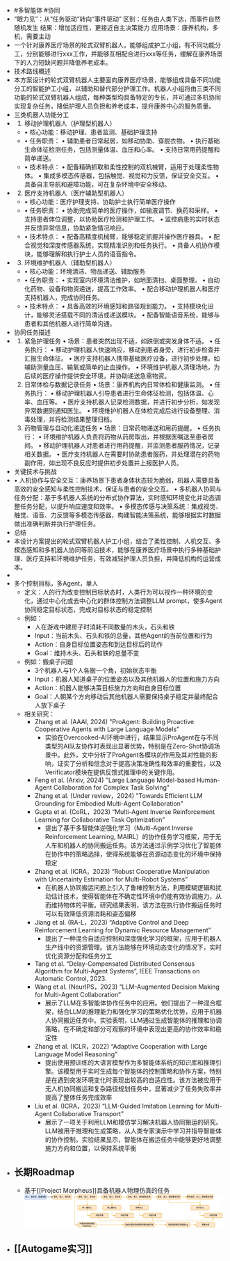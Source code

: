 - #多智能体 #协同
- “眼力见”：从“任务驱动”转向“事件驱动”
  区别：任务由人类下达，而事件自然随机发生
  结果：增加适应性，更接近自主决策能力
  应用场景：康养机构，多机，需要主动
- 一个针对康养医疗场景的轮式双臂机器人，能够组成护工小组，有不同功能分工，分别能够进行xxx工作，并能够互相配合进行xxx等任务，缓解在康养场景下的人力短缺问题并降低养老成本。
- 技术路线概述
- 本方案设计的轮式双臂机器人主要面向康养医疗场景，能够组成具备不同功能分工的智能护工小组，以辅助和替代部分护理工作。机器人小组将由三类不同功能的轮式双臂机器人组成，每种类型均具备特定的专长，并可通过多机协同实现复杂任务，降低护理人员负担和养老成本，提升康养中心的服务质量。
- 三类机器人功能分工
- 1.	移动护理机器人（护理型机器人）
	- •	核心功能：移动护理、患者监测、基础护理支持
	- •	任务职责：
	  •	辅助患者日常起居，如移动协助、穿脱衣物。
	  •	执行基础生命体征检测任务，包括测量体温、血压和心率。
	  •	支持日常用药提醒和简单递送。
	- •	技术特点：
	  •	配备精确抓取和柔性控制的双机械臂，适用于处理柔性物体。
	  •	集成多模态传感器，包括触觉、视觉和力反馈，保证安全交互。
	  •	具备自主导航和避障功能，可在复杂环境中安全移动。
- 2.	医疗支持机器人（医疗辅助型机器人）
	- •	核心功能：医疗护理支持、协助护士执行简单医疗操作
	- •	任务职责：
	  •	协助完成简单的医疗操作，如输液调节、换药和采样。
	  •	支持患者体位调整，以协助医疗检测和护理工作。
	  •	监控病患的实时状态并反馈异常信息，协助紧急情况响应。
	- •	技术特点：
	  •	配备高精度机械臂，能够稳定抓握并操作医疗器具。
	  •	配合视觉和深度传感器系统，实现精准识别和任务执行。
	  •	具备人机协作模块，能够理解和执行护士人员的语音指令。
- 3.	环境维护机器人（辅助型机器人）
	- •	核心功能：环境清洁、物品递送、辅助服务
	- •	任务职责：
	  •	实现室内环境清洁维护，如地面清扫、桌面整理。
	  •	自动化药物、设备和物资递送，提高工作效率。
	  •	配合移动护理机器人和医疗支持机器人，完成协同任务。
	- •	技术特点：
	  •	具备高效的环境感知和路径规划能力。
	  •	支持模块化设计，能够灵活搭载不同的清洁或递送模块。
	  •	配备智能语音系统，能够与患者和其他机器人进行简单沟通。
- 协同任务描述
- 1.	紧急护理任务
  •	场景：患者突然出现不适，如跌倒或突发身体不适。
  •	任务执行：
  •	移动护理机器人快速响应，移动到患者身旁，进行初步检查并汇报生命体征。
  •	医疗支持机器人携带基础医疗设备，进行初步处理，如辅助测量血压、输氧或简单的止血操作。
  •	环境维护机器人清理场地，为后续的医疗操作提供安全环境，并协助递送急需物资。
  2.	日常体检与数据记录任务
  •	场景：康养机构内日常体检和健康监测。
  •	任务执行：
  •	移动护理机器人引导患者进行生命体征检测，包括体温、心率、血压等。
  •	医疗支持机器人记录检测数据，并进行初步分析，如发现异常数据则通知医生。
  •	环境维护机器人在体检完成后进行设备整理、消毒处理，并将检测结果整理归档。
  3.	药物管理与自动化递送任务
  •	场景：日常药物递送和用药提醒。
  •	任务执行：
  •	环境维护机器人负责将药物从药房取出，并根据医嘱送至患者房间。
  •	移动护理机器人对患者进行用药提醒，并监测患者服药情况，记录相关数据。
  •	医疗支持机器人在需要时协助患者服药，并处理潜在的药物副作用，如出现不良反应时提供初步处置并上报医护人员。
- 关键技术与挑战
- •	人机协作与安全交互：康养场景下患者身体状态较为脆弱，机器人需要具备高效的安全感知与柔性控制技术，保证与患者的安全交互。
  •	多机器人协同与任务分配：基于多机器人系统的分布式协作算法，实时感知环境变化并动态调整任务分配，以提升响应速度和效率。
  •	多模态传感与决策系统：集成视觉、触觉、语音、力反馈等多模态传感器，构建智能决策系统，能够根据实时数据做出准确判断并执行护理任务。
- 总结
- 本设计方案提出的轮式双臂机器人护工小组，结合了柔性控制、人机交互、多模态感知和多机器人协同等前沿技术，能够在康养医疗场景中执行多种基础护理、医疗支持和环境维护任务，有效减轻护理人员负担，并降低机构的运营成本。
-
- 多个控制目标，多Agent，单人
	- 定义：人的行为改变控制目标状态时，人类行为可以视作一种环境的变化，通过中心化或去中心化的群体控制方法调整LLM prompt，使多Agent协同稳定目标状态，完成对目标状态的稳定控制
	- 例如：
		- 人在游戏中建房子时消耗不同数量的木头，石头和铁
		- Input：当前木头、石头和铁的总量，其他Agent的当前位置和行为
		- Action：自身目标位置姿态和到达目标后的动作
		- Goal：维持木头、石头和铁的总量不变
	- 例如：搬桌子问题
		- 3个机器人与1个人各搬一个角，初始状态平衡
		- Input：机器人知道桌子的位置姿态以及其他机器人的位置和施力方向
		- Action：机器人能够决策目标施力方向和自身目标位置
		- Goal：人朝某个方向移动后其他机器人需要保持桌子稳定并最终配合人放下桌子
	- 相关研究：
		- Zhang et al. (AAAI, 2024) "ProAgent: Building Proactive Cooperative Agents with Large Language Models"
			- 实验在Overcooked-AI环境中进行，结果显示ProAgent在与不同类型的AI队友协作时表现出显著优势，特别是在Zero-Shot协调场景中。此外，文中分析了ProAgent各模块的作用及其对性能的影响，证实了分析和信念对于提高决策准确性和效率的重要性，以及Verificator模块在提供反馈式推理中的关键作用。
		- Feng et al. (Arxiv, 2024) "Large Language Model-based Human-Agent Collaboration for Complex Task Solving"
		- Zhang et al. (Under review，2024) "Towards Efficient LLM Grounding for Embodied Multi-Agent Collaboration"
		- Gupta et al. (CoRL，2023) “Multi-Agent Inverse Reinforcement Learning for Collaborative Task Optimization”
			- 提出了基于多智能体逆强化学习（Multi-Agent Inverse Reinforcement Learning, MAIRL）的协作任务学习框架，用于无人车和机器人的协同搬运任务。该方法通过示例学习优化了智能体在协作中的策略选择，使得系统能够在资源动态变化的环境中保持稳定
		- Zhang et al. (ICRA，2023) “Robust Cooperative Manipulation with Uncertainty Estimation for Multi-Robot Systems”
			- 在机器人协同搬运问题上引入了鲁棒控制方法，利用模糊逻辑和扰动估计技术，使得智能体在不确定性环境中仍能有效协调施力，从而维持物体的平衡。研究结果表明，该方法在执行协作搬运任务时可以有效降低资源消耗和姿态偏移
		- Jiang et al. (RA-L，2023) “Adaptive Control and Deep Reinforcement Learning for Dynamic Resource Management”
			- 提出了一种混合自适应控制和深度强化学习的框架，应用于机器人生产线中的资源管理。该方法能够在环境动态变化的情况下，实时优化资源分配和任务分工
		- Tang et al. “Delay-Compensated Distributed Consensus Algorithm for Multi-Agent Systems”, IEEE Transactions on Automatic Control, 2023.
		- Wang et al. (NeurIPS，2023) “LLM-Augmented Decision Making for Multi-Agent Collaboration”
			- 展示了LLM在多智能体协作任务中的应用。他们提出了一种混合框架，结合LLM的推理能力和强化学习的策略优化优势，应用于机器人协同搬运任务中。实验表明，LLM通过生成智能体的推理和协调策略，在不确定和部分可观察的环境中表现出更高的协作效率和稳定性
		- Zhang et al. (ICLR，2022) “Adaptive Cooperation with Large Language Model Reasoning”
			- 提出使用预训练的大语言模型作为多智能体系统的知识库和推理引擎。该模型用于实时生成每个智能体的控制策略和协作方案，特别是在遇到突发环境变化时表现出较高的自适应性。该方法被应用于无人机协同搬运和复杂路径规划任务中，显著减少了任务失败率并提高了整体任务完成效率
		- Liu et al. (ICRA，2023) “LLM-Guided Imitation Learning for Multi-Agent Collaborative Transport”
			- 展示了一项关于利用LLM和模仿学习解决机器人协同搬运的研究。LLM被用于推理和生成策略，从人类专家演示中学习并指导智能体的协作控制。实验结果显示，智能体在搬运任务中能够更好地调整施力方向和位置，以保持系统平衡
- ## 长期Roadmap
	- 基于[[Project Morpheus]]具备机器人物理仿真的任务
	  ![多智能体协同人类完成任务路线图.png](../assets/多智能体协同人类完成任务路线图_1729992866591_0.png)
- ## [[Autogame实习]]